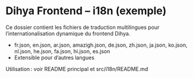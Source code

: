 # Dihya Frontend – i18n (exemple)

Ce dossier contient les fichiers de traduction multilingues pour l’internationalisation dynamique du frontend Dihya.

- fr.json, en.json, ar.json, amazigh.json, de.json, zh.json, ja.json, ko.json, nl.json, he.json, fa.json, hi.json, es.json
- Extensible pour d’autres langues

Utilisation : voir README principal et src/i18n/README.md

